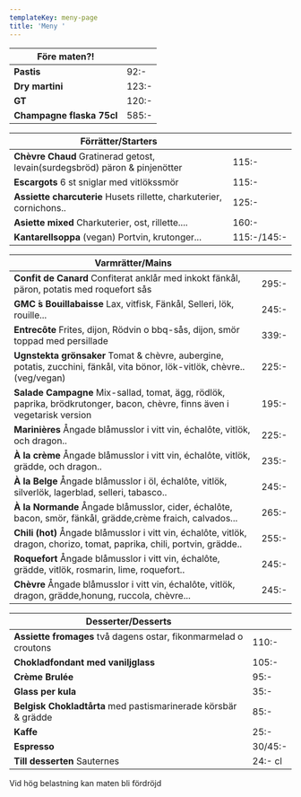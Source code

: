 ```yaml
---
templateKey: meny-page
title: 'Meny '
---
```

| Före maten?!              |       |
| ------------------------- | ----- |
| **Pastis**                | 92:-  |
| **Dry martini**           | 123:- |
| **GT**                    | 120:- |
| **Champagne flaska 75cl** | 585:- |

| Förrätter/Starters                                                          |       |
| --------------------------------------------------------------------------- | ----- |
| **Chèvre Chaud** Gratinerad getost, levain(surdegsbröd) päron & pinjenötter | 115:- |
| **Escargots** 6 st sniglar med vitlökssmör                                  | 115:- |
| **Assiette charcuterie** Husets rillette, charkuterier, cornichons..        |125:- |
|**Asiette mixed** Charkuterier, ost, rillette.... |160:- |
|**Kantarellsoppa** (vegan) Portvin, krutonger...|115:-/145:-|  

| Varmrätter/Mains                                                                                       |       |
| ------------------------------------------------------------------------------------------------------ | ----- |
|**Confit de Canard** Confiterat anklår med inkokt fänkål, päron, potatis med roquefort sås| 295:-|
|**GMC ́s Bouillabaisse** Lax, vitfisk, Fänkål, Selleri, lök, rouille...| 245:-| 
|**Entrecôte** Frites, dijon, Rödvin o bbq-sås, dijon, smör toppad med persillade | 339:-
|**Ugnstekta grönsaker** Tomat & chèvre, aubergine, potatis, zucchini, fänkål, vita bönor, lök-vitlök, chèvre..(veg/vegan) |225:-|
|**Salade Campagne** Mix-sallad, tomat, ägg, rödlök, paprika, brödkrutonger, bacon, chèvre, finns även i vegetarisk version|195:-|
| **Marinières** Ångade blåmusslor i vitt vin, échalôte, vitlök, och dragon..                                               | 225:- |
| **À la crème**  Ångade blåmusslor i vitt vin, échalôte, vitlök, grädde, och dragon..                                      | 235:- |
| **À la Belge** Ångade blåmusslor i öl, échalôte, vitlök, silverlök, lagerblad, selleri, tabasco..                         | 245:- |
| **À la Normande** Ångade blåmusslor, cider, échalôte, bacon, smör, fänkål, grädde,crème fraich, calvados...|265:- |
|**Chili (hot)** Ångade blåmusslor i vitt vin, échalôte, vitlök, dragon, chorizo, tomat, paprika, chili, portvin, grädde.. | 255:- |
| **Roquefort** Ångade blåmusslor i vitt vin, échalôte, grädde, vitlök, rosmarin, lime, roquefort..                         | 245:- |
| **Chèvre** Ångade blåmusslor i vitt vin, échalôte, vitlök, dragon, grädde,honung, ruccola, chèvre...                               | 245:- |


| Desserter/Desserts                                              |         |
| --------------------------------------------------------------- | ------- |
| **Assiette fromages** två dagens ostar, fikonmarmelad o croutons |110:-    |
| **Chokladfondant med vaniljglass**                              | 105:-   |
| **Crème Brulée**                                                | 95:-    |
| **Glass per kula**                                     | 35:-    |
| **Belgisk Chokladtårta** med pastismarinerade körsbär & grädde  | 85:-    |
| **Kaffe**                                                       | 25:-    |
| **Espresso**                                                    | 30/45:- |
| **Till desserten** Sauternes                                    | 24:- cl |

Vid hög belastning kan maten bli fördröjd
